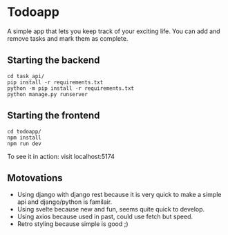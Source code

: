 # Todoapp
A simple app that lets you keep track of your exciting life. You can add and remove tasks and mark them as complete.
## Starting the backend
```
cd task_api/
pip install -r requirements.txt
python -m pip install -r requirements.txt
python manage.py runserver
```

## Starting the frontend
```
cd todoapp/
npm install
npm run dev
```
To see it in action: visit localhost:5174

## Motovations
- Using django with django rest because it is very quick to make a simple api and django/python is familair.
- Using svelte because new and fun, seems quite quick to develop.
- Using axios because used in past, could use fetch but speed.
- Retro styling because simple is good ;)